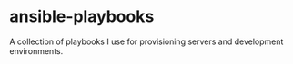 ansible-playbooks
=================

A collection of playbooks I use for provisioning servers and development environments.

